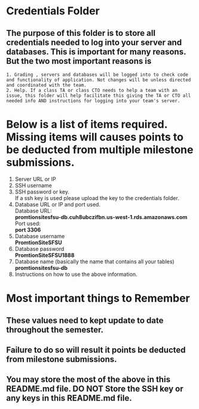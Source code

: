 # Credentials Folder

## The purpose of this folder is to store all credentials needed to log into your server and databases. This is important for many reasons. But the two most important reasons is
    1. Grading , servers and databases will be logged into to check code and functionality of application. Not changes will be unless directed and coordinated with the team.
    2. Help. If a class TA or class CTO needs to help a team with an issue, this folder will help facilitate this giving the TA or CTO all needed info AND instructions for logging into your team's server. 


# Below is a list of items required. Missing items will causes points to be deducted from multiple milestone submissions.

1. Server URL or IP
2. SSH username
3. SSH password or key.
    <br> If a ssh key is used please upload the key to the credentials folder.
4. Database URL or IP and port used.
<br>Database URL: <br><strong> promtionsitesfsu-db.cuh8ubczifbn.us-west-1.rds.amazonaws.com </strong>
<br>Port used: <br><strong>port 3306</strong><br>
5. Database username<br>
<strong>PromtionSiteSFSU</strong><br>
7. Database password<br>
<strong>PromtionSiteSFSU1888</strong><br>
9. Database name (basically the name that contains all your tables)<br>
<strong>promtionsitesfsu-db</strong><br>
8. Instructions on how to use the above information.

# Most important things to Remember
## These values need to kept update to date throughout the semester. <br>
## <strong>Failure to do so will result it points be deducted from milestone submissions.</strong><br>
## You may store the most of the above in this README.md file. DO NOT Store the SSH key or any keys in this README.md file.
